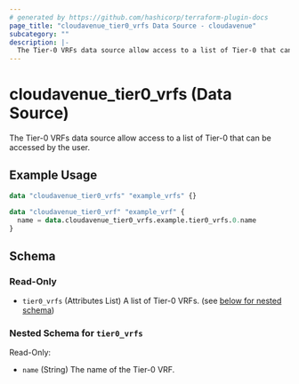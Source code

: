 ```yaml
---
# generated by https://github.com/hashicorp/terraform-plugin-docs
page_title: "cloudavenue_tier0_vrfs Data Source - cloudavenue"
subcategory: ""
description: |-
  The Tier-0 VRFs data source allow access to a list of Tier-0 that can be accessed by the user.
---
```


# cloudavenue_tier0_vrfs (Data Source)

The Tier-0 VRFs data source allow access to a list of Tier-0 that can be accessed by the user.

## Example Usage

```terraform
data "cloudavenue_tier0_vrfs" "example_vrfs" {}

data "cloudavenue_tier0_vrf" "example_vrf" {
  name = data.cloudavenue_tier0_vrfs.example.tier0_vrfs.0.name
}
```

<!-- schema generated by tfplugindocs -->
## Schema

### Read-Only

- `tier0_vrfs` (Attributes List) A list of Tier-0 VRFs. (see [below for nested schema](#nestedatt--tier0_vrfs))

<a id="nestedatt--tier0_vrfs"></a>
### Nested Schema for `tier0_vrfs`

Read-Only:

- `name` (String) The name of the Tier-0 VRF.


